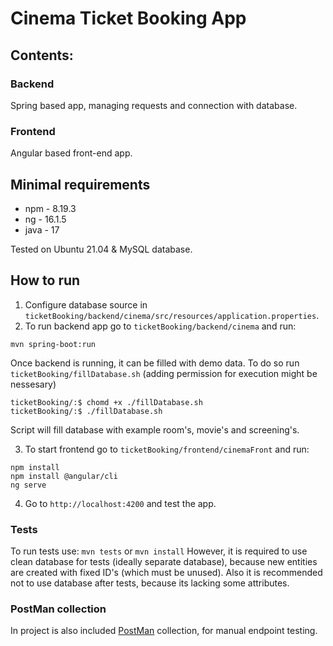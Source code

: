 # Cinema Ticket Booking App

## Contents:
### Backend
Spring based app, managing requests and connection with database.
### Frontend
Angular based front-end app.
## Minimal requirements
* npm - 8.19.3
* ng - 16.1.5
* java - 17

Tested on Ubuntu 21.04 & MySQL database.

## How to run
1. Configure database source in ```ticketBooking/backend/cinema/src/resources/application.properties```.
2. To run backend app go to ```ticketBooking/backend/cinema``` and run:
```
mvn spring-boot:run
```
Once backend is running, it can be filled with demo data. To do so run ```ticketBooking/fillDatabase.sh``` (adding permission for execution might be nessesary)
```
ticketBooking/:$ chomd +x ./fillDatabase.sh
ticketBooking/:$ ./fillDatabase.sh
```
Script will fill database with example room's, movie's and screening's.

3. To start frontend go to ```ticketBooking/frontend/cinemaFront``` and run:
```
npm install
npm install @angular/cli
ng serve
```

4. Go to ```http://localhost:4200``` and test the app.

### Tests

To run tests use: ```mvn tests``` or ```mvn install```
However, it is required to use clean database for tests (ideally separate database), because new entities are created with fixed ID's (which must be unused). Also it is recommended not to use database after tests, because its lacking some attributes.


### PostMan collection
In project is also included [PostMan](https://www.postman.com/) collection, for manual endpoint testing. 
